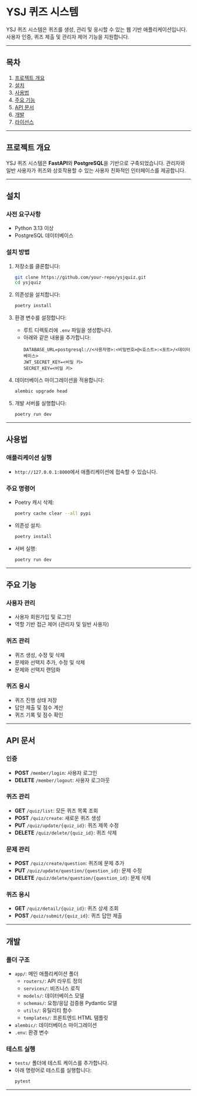 # YSJ 퀴즈 시스템

YSJ 퀴즈 시스템은 퀴즈를 생성, 관리 및 응시할 수 있는 웹 기반 애플리케이션입니다. 사용자 인증, 퀴즈 제출 및 관리자 제어 기능을 지원합니다.

---

## 목차

1. [프로젝트 개요](#프로젝트-개요)
2. [설치](#설치)
3. [사용법](#사용법)
4. [주요 기능](#주요-기능)
5. [API 문서](#api-문서)
6. [개발](#개발)
7. [라이선스](#라이선스)

---

## 프로젝트 개요

YSJ 퀴즈 시스템은 **FastAPI**와 **PostgreSQL**을 기반으로 구축되었습니다. 관리자와 일반 사용자가 퀴즈와 상호작용할 수 있는 사용자 친화적인 인터페이스를 제공합니다.

---

## 설치

### 사전 요구사항

- Python 3.13 이상
- PostgreSQL 데이터베이스

### 설치 방법

1. 저장소를 클론합니다:

   ```bash
   git clone https://github.com/your-repo/ysjquiz.git
   cd ysjquiz
   ```

2. 의존성을 설치합니다:

   ```bash
   poetry install
   ```

3. 환경 변수를 설정합니다:

   - 루트 디렉토리에 `.env` 파일을 생성합니다.
   - 아래와 같은 내용을 추가합니다:
     ```properties
     DATABASE_URL=postgresql://<사용자명>:<비밀번호>@<호스트>:<포트>/<데이터베이스>
     JWT_SECRET_KEY=<비밀 키>
     SECRET_KEY=<비밀 키>
     ```

4. 데이터베이스 마이그레이션을 적용합니다:

   ```bash
   alembic upgrade head
   ```

5. 개발 서버를 실행합니다:
   ```bash
   poetry run dev
   ```

---

## 사용법

### 애플리케이션 실행

- `http://127.0.0.1:8000`에서 애플리케이션에 접속할 수 있습니다.

### 주요 명령어

- Poetry 캐시 삭제:
  ```bash
  poetry cache clear --all pypi
  ```
- 의존성 설치:
  ```bash
  poetry install
  ```
- 서버 실행:
  ```bash
  poetry run dev
  ```

---

## 주요 기능

### 사용자 관리

- 사용자 회원가입 및 로그인
- 역할 기반 접근 제어 (관리자 및 일반 사용자)

### 퀴즈 관리

- 퀴즈 생성, 수정 및 삭제
- 문제와 선택지 추가, 수정 및 삭제
- 문제와 선택지 랜덤화

### 퀴즈 응시

- 퀴즈 진행 상태 저장
- 답안 제출 및 점수 계산
- 퀴즈 기록 및 점수 확인

---

## API 문서

### 인증

- **POST** `/member/login`: 사용자 로그인
- **DELETE** `/member/logout`: 사용자 로그아웃

### 퀴즈 관리

- **GET** `/quiz/list`: 모든 퀴즈 목록 조회
- **POST** `/quiz/create`: 새로운 퀴즈 생성
- **PUT** `/quiz/update/{quiz_id}`: 퀴즈 제목 수정
- **DELETE** `/quiz/delete/{quiz_id}`: 퀴즈 삭제

### 문제 관리

- **POST** `/quiz/create/question`: 퀴즈에 문제 추가
- **PUT** `/quiz/update/question/{question_id}`: 문제 수정
- **DELETE** `/quiz/delete/question/{question_id}`: 문제 삭제

### 퀴즈 응시

- **GET** `/quiz/detail/{quiz_id}`: 퀴즈 상세 조회
- **POST** `/quiz/submit/{quiz_id}`: 퀴즈 답안 제출

---

## 개발

### 폴더 구조

- `app/`: 메인 애플리케이션 폴더
  - `routers/`: API 라우트 정의
  - `services/`: 비즈니스 로직
  - `models/`: 데이터베이스 모델
  - `schemas/`: 요청/응답 검증용 Pydantic 모델
  - `utils/`: 유틸리티 함수
  - `templates/`: 프론트엔드 HTML 템플릿
- `alembic/`: 데이터베이스 마이그레이션
- `.env`: 환경 변수

### 테스트 실행

- `tests/` 폴더에 테스트 케이스를 추가합니다.
- 아래 명령어로 테스트를 실행합니다:
  ```bash
  pytest
  ```

---
